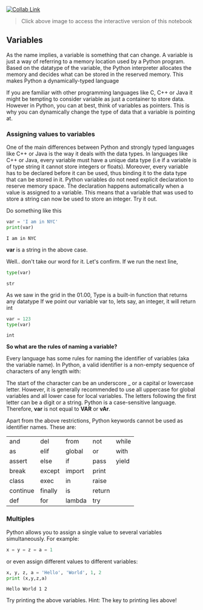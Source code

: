 [![Collab Link](https://miro.medium.com/proxy/1*g_x1-5iYRn-SmdVucceiWw.png)](https://colab.research.google.com/github/Mohitsharma44/ucsl17/blob/master/notebooks/01-01%20Variables.ipynb) 

> Click above image to access the interactive version of this notebook 

## Variables
As the name implies, a variable is something that can change. A variable is just a way of referring to a memory location used by a Python program. Based on the datatype of the variable, the Python interpreter allocates the memory and decides what can be stored in the reserved memory. This makes Python a dynamically-typed language

If you are familiar with other programming languages like C, C++ or Java it might be tempting to consider variable as just a container to store data. However in Python, you can at best, think of variables as pointers. This is why you can dynamically change the type of data that a variable is pointing at. 

### Assigning values to variables

One of the main differences between Python and strongly typed languages like C++ or Java is the way it deals with the data types. In languages like C++ or Java, every variable must have a unique data type (i.e if a variable is of type string it cannot store integers or floats). Moreover, every variable has to be declared before it can be used, thus binding it to the data type that can be stored in it. Python variables do not need explicit declaration to reserve memory space. The declaration happens automatically when a value is assigned to a variable. This means that a variable that was used to store a string can now be used to store an integer. Try it out.

Do something like this


```python
var = 'I am in NYC'
print(var)
```

    I am in NYC


**var** is a string in the above case.

Well.. don't take our word for it. Let's confirm. If we run the next line,


```python
type(var)
```




    str



As we saw in the grid in the 01.00, Type is a built-in function that returns any datatype If we point our variable var to, lets say, an integer, it will return int 


```python
var = 123
type(var)
```




    int



**So what are the rules of naming a variable?**

Every language has some rules for naming the identifier of variables (aka the variable name). In Python, a valid identifier is a non-empty sequence of characters of any length with:

The start of the character can be an underscore _ or a capital or lowercase letter. However, it is generally recommended to use all uppercase for global variables and all lower case for local variables. The letters following the first letter can be a digit or a string. Python is a case-sensitive language. Therefore, **var** is not equal to **VAR** or **vAr**.

Apart from the above restrictions, Python keywords cannot be used as identifier names. These are:

||||||
|:-------|:--------|:---------|:--------|:----|
|and     |del      |from      |not      |while|
|as      | elif    |global    |or       |with |
|assert  | else    | if       |pass     |yield|
|break   | except  | import   |print
|class   | exec    | in       |raise
|continue| finally | is       |return 
|def     | for     | lambda   |try


###  Multiples
Python allows you to assign a single value to several variables simultaneously. For example:


```python
x = y = z = a = 1
```

or even assign different values to different variables:


```python
x, y, z, a = 'Hello', 'World', 1, 2
print (x,y,z,a)
```

    Hello World 1 2


Try printing the above variables. Hint: The key to printing lies above!
